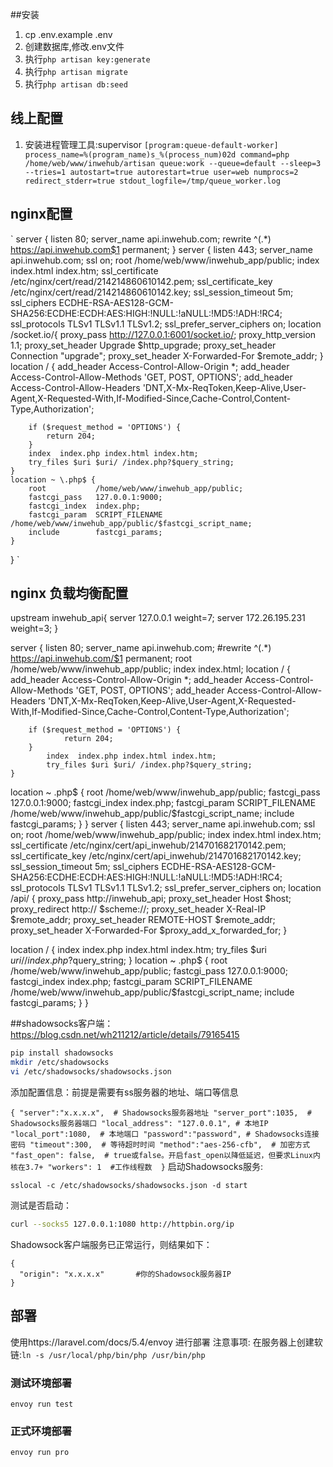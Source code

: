 
##安装
1. cp .env.example .env
2. 创建数据库,修改.env文件
3. 执行`php artisan key:generate`
4. 执行`php artisan migrate`
5. 执行`php artisan db:seed`

## 线上配置
1. 安装进程管理工具:supervisor
`
[program:queue-default-worker]
process_name=%(program_name)s_%(process_num)02d
command=php /home/web/www/inwehub/artisan queue:work --queue=default --sleep=3 --tries=1
autostart=true
autorestart=true
user=web
numprocs=2
redirect_stderr=true
stdout_logfile=/tmp/queue_worker.log
`
## nginx配置
`
server {
    listen 80;
    server_name api.inwehub.com;
    rewrite ^(.*) https://api.inwehub.com$1 permanent;
}
server {
    listen 443;
    server_name api.inwehub.com;
    ssl on;
    root /home/web/www/inwehub_app/public;
    index index.html index.htm;
    ssl_certificate   /etc/nginx/cert/read/214214860610142.pem;
    ssl_certificate_key  /etc/nginx/cert/read/214214860610142.key;
    ssl_session_timeout 5m;
    ssl_ciphers ECDHE-RSA-AES128-GCM-SHA256:ECDHE:ECDH:AES:HIGH:!NULL:!aNULL:!MD5:!ADH:!RC4;
    ssl_protocols TLSv1 TLSv1.1 TLSv1.2;
    ssl_prefer_server_ciphers on;
    location /socket.io/{
        proxy_pass http://127.0.0.1:6001/socket.io/;
        proxy_http_version 1.1;
        proxy_set_header Upgrade $http_upgrade;
        proxy_set_header Connection "upgrade";
        proxy_set_header X-Forwarded-For $remote_addr;
    }
    location / {
        add_header Access-Control-Allow-Origin *;
        add_header Access-Control-Allow-Methods 'GET, POST, OPTIONS';
        add_header Access-Control-Allow-Headers 'DNT,X-Mx-ReqToken,Keep-Alive,User-Agent,X-Requested-With,If-Modified-Since,Cache-Control,Content-Type,Authorization';
    
        if ($request_method = 'OPTIONS') {
            return 204;
        }
        index  index.php index.html index.htm;
	    try_files $uri $uri/ /index.php?$query_string;
    }
    location ~ \.php$ {
        root           /home/web/www/inwehub_app/public;
        fastcgi_pass   127.0.0.1:9000;
        fastcgi_index  index.php;
        fastcgi_param  SCRIPT_FILENAME  /home/web/www/inwehub_app/public/$fastcgi_script_name;
        include        fastcgi_params;
    }
}
`

## nginx 负载均衡配置

upstream inwehub_api{
    server 127.0.0.1 weight=7;
    server 172.26.195.231 weight=3;
}

server {
	listen 80;
	server_name api.inwehub.com;
	#rewrite ^(.*) https://api.inwehub.com/$1 permanent;
	root /home/web/www/inwehub_app/public;
	index index.html;
	location / {
        add_header Access-Control-Allow-Origin *;
        add_header Access-Control-Allow-Methods 'GET, POST, OPTIONS';
        add_header Access-Control-Allow-Headers 'DNT,X-Mx-ReqToken,Keep-Alive,User-Agent,X-Requested-With,If-Modified-Since,Cache-Control,Content-Type,Authorization';

        if ($request_method = 'OPTIONS') {
                return 204;
        }
            index  index.php index.html index.htm;
            try_files $uri $uri/ /index.php?$query_string;
    }
location ~ \.php$ {
            root           /home/web/www/inwehub_app/public;
            fastcgi_pass   127.0.0.1:9000;
            fastcgi_index  index.php;
            fastcgi_param  SCRIPT_FILENAME  /home/web/www/inwehub_app/public/$fastcgi_script_name;
            include        fastcgi_params;
        }
}
server {
    listen 443;
    server_name api.inwehub.com;
    ssl on;
    root /home/web/www/inwehub_app/public;
    index index.html index.htm;
    ssl_certificate   /etc/nginx/cert/api_inwehub/214701682170142.pem;
    ssl_certificate_key  /etc/nginx/cert/api_inwehub/214701682170142.key;
    ssl_session_timeout 5m;
    ssl_ciphers ECDHE-RSA-AES128-GCM-SHA256:ECDHE:ECDH:AES:HIGH:!NULL:!aNULL:!MD5:!ADH:!RC4;
    ssl_protocols TLSv1 TLSv1.1 TLSv1.2;
    ssl_prefer_server_ciphers on;
    location /api/ {
    	proxy_pass http://inwehub_api;
        proxy_set_header Host $host;
        proxy_redirect http:// $scheme://;
        proxy_set_header X-Real-IP $remote_addr;
        proxy_set_header REMOTE-HOST $remote_addr;
        proxy_set_header X-Forwarded-For $proxy_add_x_forwarded_for;
    }

   location / {
        index  index.php index.html index.htm;
	try_files $uri $uri/ /index.php?$query_string;
    }
    location ~ \.php$ {
            root           /home/web/www/inwehub_app/public;
            fastcgi_pass   127.0.0.1:9000;
            fastcgi_index  index.php;
            fastcgi_param  SCRIPT_FILENAME  /home/web/www/inwehub_app/public/$fastcgi_script_name;
            include        fastcgi_params;
    }
}

##shadowsocks客户端：https://blog.csdn.net/wh211212/article/details/79165415

```bash
pip install shadowsocks
mkdir /etc/shadowsocks
vi /etc/shadowsocks/shadowsocks.json
```

添加配置信息：前提是需要有ss服务器的地址、端口等信息

``
{
    "server":"x.x.x.x",  # Shadowsocks服务器地址
    "server_port":1035,  # Shadowsocks服务器端口
    "local_address": "127.0.0.1", # 本地IP
    "local_port":1080,  # 本地端口
    "password":"password", # Shadowsocks连接密码
    "timeout":300,  # 等待超时时间
    "method":"aes-256-cfb",  # 加密方式
    "fast_open": false,  # true或false。开启fast_open以降低延迟，但要求Linux内核在3.7+
    "workers": 1  #工作线程数 
}
``
启动Shadowsocks服务:
```
sslocal -c /etc/shadowsocks/shadowsocks.json -d start
```
测试是否启动：
```bash
curl --socks5 127.0.0.1:1080 http://httpbin.org/ip
```
Shadowsock客户端服务已正常运行，则结果如下：
```
{
  "origin": "x.x.x.x"       #你的Shadowsock服务器IP
}
```


## 部署
使用https://laravel.com/docs/5.4/envoy 进行部署
注意事项:
在服务器上创建软链:`ln -s /usr/local/php/bin/php /usr/bin/php`
### 测试环境部署
`envoy run test`
### 正式环境部署
`envoy run pro`